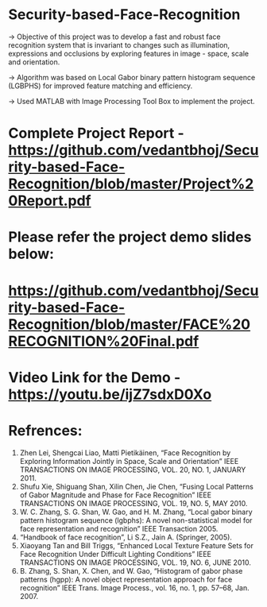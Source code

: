 # Security-based-Face-Recognition
-> Objective of this project was to develop a fast and robust face recognition system that is invariant to changes such as illumination, expressions and occlusions by exploring features in image - space, scale and orientation. 

-> Algorithm was based on Local Gabor binary pattern histogram sequence (LGBPHS) for improved feature matching and efficiency. 

-> Used MATLAB with Image Processing Tool Box to implement the project.

# Complete Project Report - https://github.com/vedantbhoj/Security-based-Face-Recognition/blob/master/Project%20Report.pdf

# Please refer the project demo slides below:
# https://github.com/vedantbhoj/Security-based-Face-Recognition/blob/master/FACE%20RECOGNITION%20Final.pdf

# Video Link for the Demo - https://youtu.be/ijZ7sdxD0Xo

# Refrences:
1) Zhen Lei, Shengcai Liao, Matti Pietikäinen, “Face Recognition by Exploring Information Jointly in Space, Scale and Orientation” IEEE TRANSACTIONS ON  IMAGE PROCESSING, VOL. 20, NO. 1, JANUARY 2011.
2) Shufu Xie, Shiguang Shan, Xilin Chen, Jie Chen, “Fusing Local Patterns of Gabor Magnitude and Phase for Face Recognition” IEEE TRANSACTIONS ON IMAGE PROCESSING, VOL. 19, NO. 5, MAY 2010. 
3)  W. C. Zhang, S. G. Shan, W. Gao, and H. M. Zhang, “Local gabor binary pattern histogram sequence (lgbphs): A novel non-statistical model for face representation and recognition” IEEE Transaction 2005.  
4) “Handbook of face recognition”, Li S.Z., Jain A. (Springer, 2005). 
5) Xiaoyang Tan and Bill Triggs, “Enhanced Local Texture Feature Sets for Face Recognition Under Difficult Lighting Conditions” IEEE TRANSACTIONS ON IMAGE PROCESSING, VOL. 19, NO. 6, JUNE 2010.  
6)  B. Zhang, S. Shan, X. Chen, and W. Gao, “Histogram of gabor phase patterns (hgpp): A novel object representation approach for face recognition” IEEE Trans. Image Process., vol. 16, no. 1, pp. 57–68, Jan. 2007. 
